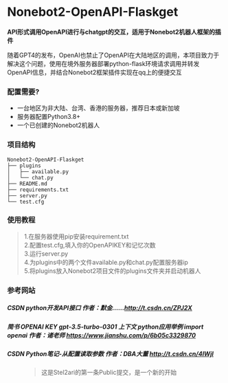 # Nonebot2-OpenAPI-Flaskget

**API形式调用OpenAPI进行与chatgpt的交互，适用于Nonebot2机器人框架的插件** 

随着GPT4的发布，OpenAI也禁止了OpenAPI在大陆地区的调用，本项目致力于解决这个问题，使用在境外服务器部署python-flask环境请求调用并转发OpenAPI信息，并结合Nonebot2框架插件实现在qq上的便捷交互

### 配置需要?

- 一台地区为非大陆、台湾、香港的服务器，推荐日本或新加坡
- 服务器配置Python3.8+
- 一个已创建的Nonebot2机器人

### 项目结构
```
Nonebot2-OpenAPI-Flaskget
├── plugins
│   ├── available.py
│   └── chat.py
├── README.md
├── requirements.txt
├── server.py
└── test.cfg
```
### 使用教程

> 1.在服务器使用pip安装requirement.txt<br/>
> 2.配置test.cfg,填入你的OpenAPIKEY和记忆次数<br/>
> 3.运行server.py<br/>
> 4.为plugins中的两个文件available.py和chat.py配置服务器ip<br/>
> 5.将plugins放入Nonebot2项目文件的plugins文件夹并启动机器人<br/>
>
> 
### 参考网站
 ##### CSDN **python开发API接口** 作者：默金……<http://t.csdn.cn/ZPJ2X><br/>
 ##### 简书 **OPENAI KEY gpt-3.5-turbo-0301 上下文 python应用举例 import openai** 作者：诸老师 <https://www.jianshu.com/p/6b05c3329870><br/>
 ##### CSDN **Python笔记-从配置读取参数** 作者：DBA大董  <http://t.csdn.cn/4lWjl>


<figure>
  <blockquote>
  这是Stel2ari的第一条Public提交，是一个新的开始
  </blockquote>
  <figcaption>
    
  </figcaption>
</figure>

